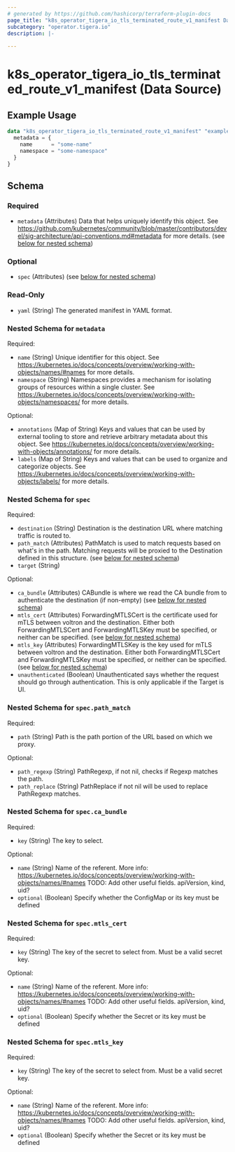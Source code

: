 ```yaml
---
# generated by https://github.com/hashicorp/terraform-plugin-docs
page_title: "k8s_operator_tigera_io_tls_terminated_route_v1_manifest Data Source - terraform-provider-k8s"
subcategory: "operator.tigera.io"
description: |-
  
---
```


# k8s_operator_tigera_io_tls_terminated_route_v1_manifest (Data Source)



## Example Usage

```terraform
data "k8s_operator_tigera_io_tls_terminated_route_v1_manifest" "example" {
  metadata = {
    name      = "some-name"
    namespace = "some-namespace"
  }
}
```

<!-- schema generated by tfplugindocs -->
## Schema

### Required

- `metadata` (Attributes) Data that helps uniquely identify this object. See https://github.com/kubernetes/community/blob/master/contributors/devel/sig-architecture/api-conventions.md#metadata for more details. (see [below for nested schema](#nestedatt--metadata))

### Optional

- `spec` (Attributes) (see [below for nested schema](#nestedatt--spec))

### Read-Only

- `yaml` (String) The generated manifest in YAML format.

<a id="nestedatt--metadata"></a>
### Nested Schema for `metadata`

Required:

- `name` (String) Unique identifier for this object. See https://kubernetes.io/docs/concepts/overview/working-with-objects/names/#names for more details.
- `namespace` (String) Namespaces provides a mechanism for isolating groups of resources within a single cluster. See https://kubernetes.io/docs/concepts/overview/working-with-objects/namespaces/ for more details.

Optional:

- `annotations` (Map of String) Keys and values that can be used by external tooling to store and retrieve arbitrary metadata about this object. See https://kubernetes.io/docs/concepts/overview/working-with-objects/annotations/ for more details.
- `labels` (Map of String) Keys and values that can be used to organize and categorize objects. See https://kubernetes.io/docs/concepts/overview/working-with-objects/labels/ for more details.


<a id="nestedatt--spec"></a>
### Nested Schema for `spec`

Required:

- `destination` (String) Destination is the destination URL where matching traffic is routed to.
- `path_match` (Attributes) PathMatch is used to match requests based on what's in the path. Matching requests will be proxied to the Destination defined in this structure. (see [below for nested schema](#nestedatt--spec--path_match))
- `target` (String)

Optional:

- `ca_bundle` (Attributes) CABundle is where we read the CA bundle from to authenticate the destination (if non-empty) (see [below for nested schema](#nestedatt--spec--ca_bundle))
- `mtls_cert` (Attributes) ForwardingMTLSCert is the certificate used for mTLS between voltron and the destination. Either both ForwardingMTLSCert and ForwardingMTLSKey must be specified, or neither can be specified. (see [below for nested schema](#nestedatt--spec--mtls_cert))
- `mtls_key` (Attributes) ForwardingMTLSKey is the key used for mTLS between voltron and the destination. Either both ForwardingMTLSCert and ForwardingMTLSKey must be specified, or neither can be specified. (see [below for nested schema](#nestedatt--spec--mtls_key))
- `unauthenticated` (Boolean) Unauthenticated says whether the request should go through authentication. This is only applicable if the Target is UI.

<a id="nestedatt--spec--path_match"></a>
### Nested Schema for `spec.path_match`

Required:

- `path` (String) Path is the path portion of the URL based on which we proxy.

Optional:

- `path_regexp` (String) PathRegexp, if not nil, checks if Regexp matches the path.
- `path_replace` (String) PathReplace if not nil will be used to replace PathRegexp matches.


<a id="nestedatt--spec--ca_bundle"></a>
### Nested Schema for `spec.ca_bundle`

Required:

- `key` (String) The key to select.

Optional:

- `name` (String) Name of the referent. More info: https://kubernetes.io/docs/concepts/overview/working-with-objects/names/#names TODO: Add other useful fields. apiVersion, kind, uid?
- `optional` (Boolean) Specify whether the ConfigMap or its key must be defined


<a id="nestedatt--spec--mtls_cert"></a>
### Nested Schema for `spec.mtls_cert`

Required:

- `key` (String) The key of the secret to select from. Must be a valid secret key.

Optional:

- `name` (String) Name of the referent. More info: https://kubernetes.io/docs/concepts/overview/working-with-objects/names/#names TODO: Add other useful fields. apiVersion, kind, uid?
- `optional` (Boolean) Specify whether the Secret or its key must be defined


<a id="nestedatt--spec--mtls_key"></a>
### Nested Schema for `spec.mtls_key`

Required:

- `key` (String) The key of the secret to select from. Must be a valid secret key.

Optional:

- `name` (String) Name of the referent. More info: https://kubernetes.io/docs/concepts/overview/working-with-objects/names/#names TODO: Add other useful fields. apiVersion, kind, uid?
- `optional` (Boolean) Specify whether the Secret or its key must be defined
